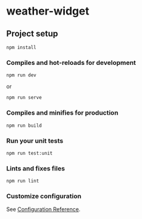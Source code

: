 # weather-widget

## Project setup
```
npm install
```

### Compiles and hot-reloads for development
```
npm run dev
```

or

```
npm run serve
```

### Compiles and minifies for production
```
npm run build
```

### Run your unit tests
```
npm run test:unit
```

### Lints and fixes files
```
npm run lint
```

### Customize configuration
See [Configuration Reference](https://cli.vuejs.org/config/).
